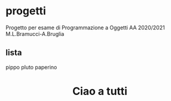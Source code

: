# progetti
Progetto per esame di Programmazione a Oggetti AA 2020/2021 M.L.Bramucci-A.Bruglia


## lista
pippo
pluto
paperino

<p align="center">
  <h1 align="center">
    Ciao a tutti
    </h1>
</p>
